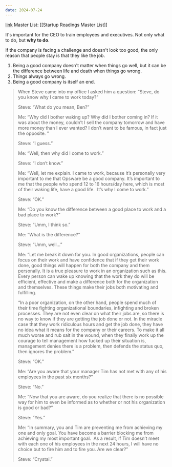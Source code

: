 ```yaml
---
date: 2024-07-24
---
```

[link](https://a16z.com/a-good-place-to-work/)
Master List: [[Startup Readings Master List]]

It's important for the CEO to train employees and executives. Not only what to do, but **why to do**.

If the company is facing a challenge and doesn't look too good, the only reason that people stay is that they like the job. 
1. Being a good company doesn't matter when things go well, but it can be the difference between life and death when things go wrong.
2. Things always go wrong.
3. Being a good company is itself an end.

> When Steve came into my office I asked him a question: “Steve, do you know why I came to work today?”
> 
> Steve: “What do you mean, Ben?”
> 
> Me: “Why did I bother waking up? Why did I bother coming in? If it was about the money, couldn’t I sell the company tomorrow and have more money than I ever wanted? I don’t want to be famous, in fact just the opposite. ”
> 
> Steve: “I guess.”
> 
> Me: “Well, then why did I come to work.”
> 
> Steve: “I don’t know.”
> 
> Me: “Well, let me explain. I came to work, because it’s personally very important to me that Opsware be a good company. It’s important to me that the people who spend 12 to 16 hours/day here, which is most of their waking life, have a good life.  It’s why I come to work.”
> 
> Steve: “OK.”
> 
> Me: “Do you know the difference between a good place to work and a bad place to work?”
> 
> Steve: “Umm, I think so.”
> 
> Me: “What is the difference?”
> 
> Steve: “Umm, well…”
> 
> Me: “Let me break it down for you. In good organizations, people can focus on their work and have confidence that if they get their work done, good things will happen for both the company and them personally. It is a true pleasure to work in an organization such as this. Every person can wake up knowing that the work they do will be efficient, effective and make a difference both for the organization and themselves. These things make their jobs both motivating and fulfilling.
> 
> “In a poor organization, on the other hand, people spend much of their time fighting organizational boundaries, infighting and broken processes. They are not even clear on what their jobs are, so there is no way to know if they are getting the job done or not. In the miracle case that they work ridiculous hours and get the job done, they have no idea what it means for the company or their careers. To make it all much worse and rub salt in the wound, when they finally work up the courage to tell management how fucked up their situation is, management denies there is a problem, then defends the status quo, then ignores the problem.”
> 
> Steve: “OK.”
> 
> Me: “Are you aware that your manager Tim has not met with any of his employees in the past six months?”
> 
> Steve: “No.”
> 
> Me: “Now that you are aware, do you realize that there is no possible way for him to even be informed as to whether or not his organization is good or bad?”
> 
> Steve: “Yes.”
> 
> Me: “In summary, you and Tim are preventing me from achieving my one and only goal. You have become a barrier blocking me from achieving my most important goal.  As a result, if Tim doesn’t meet with each one of his employees in the next 24 hours, I will have no choice but to fire him and to fire you. Are we clear?”
> 
> Steve: “Crystal.”